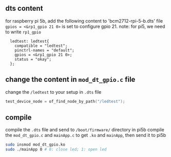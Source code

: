 ## dts content
for raspberry pi 5b, add the following content to 'bcm2712-rpi-5-b.dts' file
`gpios = <&rp1_gpio 21 0>` is set to configure gpio 21.
note: for pi5, we need to write `rp1_gpio`
```dts 
  ledtest: ledtest{
    compatible = "ledtest";
    pinctrl-names = "default";
    gpios = <&rp1_gpio 21 0>;
    status = "okay";
  };

```

## change the content in `mod_dt_gpio.c` file
change the `/ledtest` to your setup in `.dts` file
```c
test_device_node = of_find_node_by_path("/ledtest");
```

## compile

compile the `.dts` file and send to `/boot/firmware/` directory in pi5b
compile the `mod_dt_gpio.c` and `mainApp.c` to get `.ko` and `mainApp`, then send it to pi5b
```bash
sudo insmod mod_dt_gpio.ko
sudo ./mainApp 0 # 0: close led; 1: open led
```
